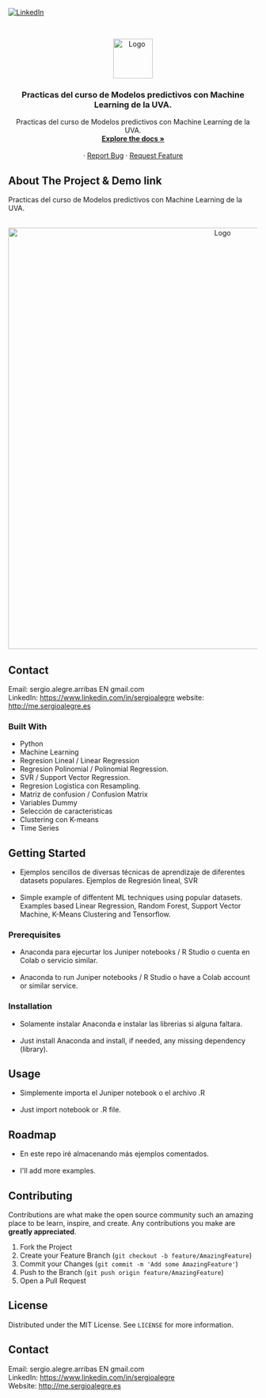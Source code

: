 <!--
REEMPLAZAR: Buscador-Ajax-similar-a-Google, TITULO, DESCRIPCION, DESCRIPCION2, DEMO, TECNOLOGIAS
-->
[![LinkedIn][linkedin-shield]][linkedin-url]

<!-- PROJECT LOGO -->
<br />
<p align="center">
  <a href="https://github.com/sergioalegre/Machine-Learning-Basic-UVA">
    <img src="http://sergioalegre.es/logo.JPG" alt="Logo" width="80" height="80">
  </a>

  <h3 align="center"><!-- TITULO -->Practicas del curso de Modelos predictivos con Machine Learning de la UVA.</h3>

  <p align="center">
    <!-- DESCRIPCION -->Practicas del curso de Modelos predictivos con Machine Learning de la UVA.
    <br />
    <a href="https://github.com/sergioalegre/Machine-Learning-Basic-UVA"><strong>Explore the docs »</strong></a>
    <br />
    <br />
    ·
    <a href="https://github.com/sergioalegre/Machine-Learning-Basic-UVA/issues">Report Bug</a>
    ·
    <a href="https://github.com/sergioalegre/Machine-Learning-Basic-UVA/issues">Request Feature</a>
  </p>
</p>

## About The Project & Demo link
<!-- DESCRIPCION2 --> <!-- DEMO -->
Practicas del curso de Modelos predictivos con Machine Learning de la UVA.
<br><br>
<p align="center">
   <img src="http://sergioalegre.es/machine_learning_sergio_alegre.png" alt="Logo" width="850" height="">
</p>

## Contact
Email: sergio.alegre.arribas EN gmail.com
<br>
LinkedIn: https://www.linkedin.com/in/sergioalegre
website: http://me.sergioalegre.es


### Built With
* Python
* Machine Learning
* Regresion Lineal / Linear Regression
* Regresion Polinomial / Polinomial Regression.
* SVR / Support Vector Regression.
* Regresion Logistica con Resampling.
* Matriz de confusion / Confusion Matrix
* Variables Dummy
* Selección de caracteristicas
* Clustering con K-means
* Time Series


## Getting Started
- Ejemplos sencillos de diversas técnicas de aprendizaje de diferentes datasets populares. Ejemplos de Regresión lineal, SVR
<br><br>
- Simple example of diffentent ML techniques using popular datasets. Examples based Linear Regression, Random Forest, Support Vector Machine, K-Means Clustering and Tensorflow.

### Prerequisites
- Anaconda para ejecurtar los Juniper notebooks / R Studio o cuenta en Colab o servicio similar.
<br><br>
- Anaconda to run Juniper notebooks / R Studio o have a Colab account or similar service.

### Installation
- Solamente instalar Anaconda e instalar las librerias si alguna faltara.
<br><br>
- Just install Anaconda and install, if needed, any missing dependency (library).

## Usage
- Simplemente importa el Juniper notebook o el archivo .R
<br><br>
- Just import notebook or .R file.

## Roadmap
- En este repo iré almacenando más ejemplos comentados.
<br><br>
- I'll add more examples.

## Contributing
Contributions are what make the open source community such an amazing place to be learn, inspire, and create. Any contributions you make are **greatly appreciated**.

1. Fork the Project
2. Create your Feature Branch (`git checkout -b feature/AmazingFeature`)
3. Commit your Changes (`git commit -m 'Add some AmazingFeature'`)
4. Push to the Branch (`git push origin feature/AmazingFeature`)
5. Open a Pull Request

## License
Distributed under the MIT License. See `LICENSE` for more information.

## Contact
Email: sergio.alegre.arribas EN gmail.com
<br>
LinkedIn: https://www.linkedin.com/in/sergioalegre
<br>
Website: http://me.sergioalegre.es


[linkedin-shield]: https://img.shields.io/badge/-LinkedIn-black.svg?style=flat-square&logo=linkedin&colorB=555
[linkedin-url]: https://linkedin.com/in/sergioalegre

